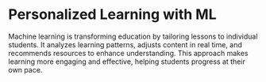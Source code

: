 # Personalized Learning with ML
Machine learning is transforming education by tailoring lessons to individual students. It analyzes learning patterns, adjusts content in real time, and recommends resources to enhance understanding. This approach makes learning more engaging and effective, helping students progress at their own pace.
